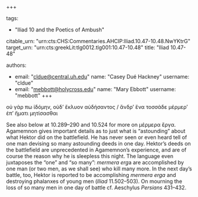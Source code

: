 +++

tags:
- "Iliad 10 and the Poetics of Ambush"

citable_urn: "urn:cts:CHS:Commentaries.AHCIP:Iliad.10.47-10.48.NwYKtrG"
target_urn: "urn:cts:greekLit:tlg0012.tlg001:10.47-10.48"
title: "Iliad 10.47-48"

authors:
- email: "cldue@central.uh.edu"
  name: "Casey Dué Hackney"
  username: "cldue"
- email: "mebbott@holycross.edu"
  name: "Mary Ebbott"
  username: "mebbott"
+++

<p>οὐ γάρ πω ἰδόμην, οὐδ’ ἔκλυον αὐδήσαντος / ἄνδρ’ ἕνα τοσσάδε μέρμερ’ ἐπ’ ἤματι μητίσασθαι  </p><p>See also below at 10.289–290 and 10.524 for more on μέρμερα ἔργα. Agamemnon gives important details as to just what is “astounding” about what Hektor did on the battlefield. He has never seen or even heard tell of one man devising so many astounding deeds in one day. Hektor’s deeds on the battlefield are unprecedented in Agamemnon’s experience, and are of course the reason why he is sleepless this night. The language even juxtaposes the “one” and “so many”: <em>mermera erg</em>a are accomplished by one man (or two men, as we shall see) who kill many more. In the next day’s battle, too, Hektor is reported to be accomplishing <em>mermera erga</em> and destroying phalanxes of young men (<em>Iliad</em> 11.502–503). On mourning the loss of so many men in one day of battle cf. Aeschylus <em>Persians</em> 431–432. </p>